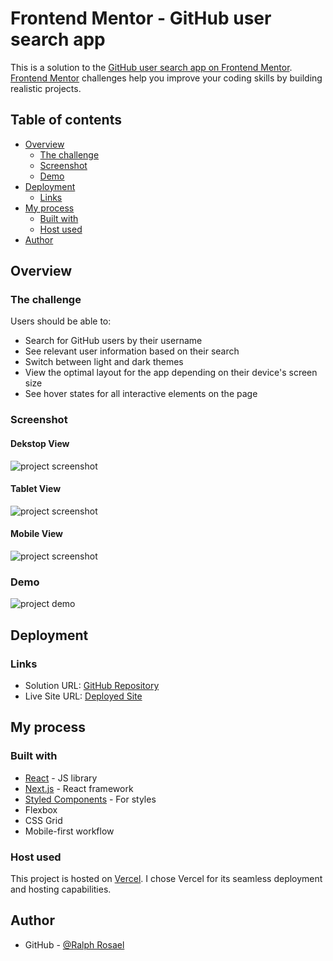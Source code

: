 # Frontend Mentor - GitHub user search app

This is a solution to the [GitHub user search app on Frontend Mentor](https://www.frontendmentor.io/challenges/github-user-search-app-Q09YOgaH6). [Frontend Mentor](https://www.frontendmentor.io) challenges help you improve your coding skills by building realistic projects.

## Table of contents

- [Overview](#overview)
  - [The challenge](#the-challenge)
  - [Screenshot](#screenshot)
  - [Demo](#demo)
- [Deployment](#deployment)
  - [Links](#links)
- [My process](#my-process)
  - [Built with](#built-with)
  - [Host used](#host-used)
- [Author](#author)

## Overview

### The challenge

Users should be able to:

- Search for GitHub users by their username
- See relevant user information based on their search
- Switch between light and dark themes
- View the optimal layout for the app depending on their device's screen size
- See hover states for all interactive elements on the page

### Screenshot

#### Dekstop View

![project screenshot](/assets/images/desktop-view.png)

#### Tablet View

![project screenshot](/assets/images/tablet-view.png)

#### Mobile View

![project screenshot](/assets/images/mobile-view.png)

### Demo

![project demo](/assets/images/demo.gif)

## Deployment

### Links

- Solution URL: [GitHub Repository](https://github.com/coder-ralph/devfinder)
- Live Site URL: [Deployed Site](https://devfinder-mu.vercel.app/)

## My process

### Built with

- [React](https://reactjs.org/) - JS library
- [Next.js](https://nextjs.org/) - React framework
- [Styled Components](https://styled-components.com/) - For styles
- Flexbox
- CSS Grid
- Mobile-first workflow

### Host used

This project is hosted on [Vercel](https://vercel.com/). I chose Vercel for its seamless deployment and hosting capabilities.

## Author

- GitHub - [@Ralph Rosael](https://github.com/coder-ralph)
